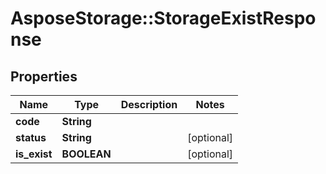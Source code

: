 # AsposeStorage::StorageExistResponse

## Properties
Name | Type | Description | Notes
------------ | ------------- | ------------- | -------------
**code** | **String** |  | 
**status** | **String** |  | [optional] 
**is_exist** | **BOOLEAN** |  | [optional] 


